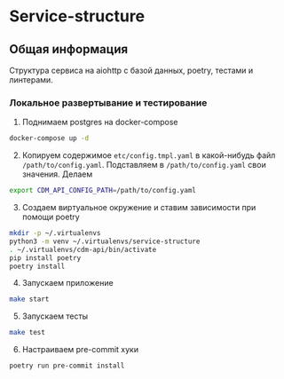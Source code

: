 # Service-structure
## Общая информация
Структура сервиса на aiohttp с базой данных, poetry, тестами и линтерами.

### Локальное развертывание и тестирование

1. Поднимаем postgres на docker-compose
```bash
docker-compose up -d
```

2. Копируем содержимое `etc/config.tmpl.yaml` в какой-нибудь файл `/path/to/config.yaml`. Подставляем в `/path/to/config.yaml` свои значения. Делаем
```bash
export CDM_API_CONFIG_PATH=/path/to/config.yaml
```

3. Создаем виртуальное окружение и ставим зависимости при помощи poetry
```bash
mkdir -p ~/.virtualenvs
python3 -m venv ~/.virtualenvs/service-structure
. ~/.virtualenvs/cdm-api/bin/activate
pip install poetry
poetry install
```

4. Запускаем приложение
```bash
make start
```

5. Запускаем тесты
```bash
make test
```

6. Настраиваем pre-commit хуки
```bash
poetry run pre-commit install
```
